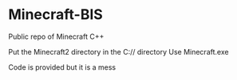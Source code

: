 # Minecraft-BIS
Public repo of Minecraft C++

Put the Minecraft2 directory in the C:// directory
Use Minecraft.exe

Code is provided but it is a mess
